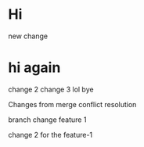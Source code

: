 # Hi

new change
# hi again
change 2
change 3
lol bye



Changes from merge conflict resolution



branch change feature 1

change 2 for the feature-1